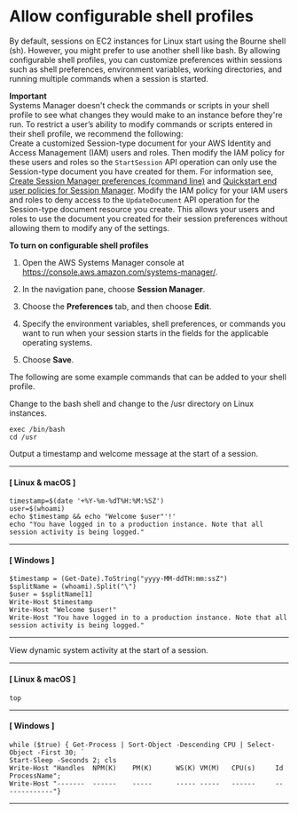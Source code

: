 # Allow configurable shell profiles<a name="session-preferences-shell-config"></a>

By default, sessions on EC2 instances for Linux start using the Bourne shell \(sh\)\. However, you might prefer to use another shell like bash\. By allowing configurable shell profiles, you can customize preferences within sessions such as shell preferences, environment variables, working directories, and running multiple commands when a session is started\.

**Important**  
Systems Manager doesn't check the commands or scripts in your shell profile to see what changes they would make to an instance before they're run\. To restrict a user’s ability to modify commands or scripts entered in their shell profile, we recommend the following:  
Create a customized Session\-type document for your AWS Identity and Access Management \(IAM\) users and roles\. Then modify the IAM policy for these users and roles so the `StartSession` API operation can only use the Session\-type document you have created for them\. For information see, [Create Session Manager preferences \(command line\)](getting-started-create-preferences-cli.md) and [Quickstart end user policies for Session Manager](getting-started-restrict-access-quickstart.md#restrict-access-quickstart-end-user)\.
Modify the IAM policy for your IAM users and roles to deny access to the `UpdateDocument` API operation for the Session\-type document resource you create\. This allows your users and roles to use the document you created for their session preferences without allowing them to modify any of the settings\.

**To turn on configurable shell profiles**

1. Open the AWS Systems Manager console at [https://console\.aws\.amazon\.com/systems\-manager/](https://console.aws.amazon.com/systems-manager/)\.

1. In the navigation pane, choose **Session Manager**\.

1. Choose the **Preferences** tab, and then choose **Edit**\.

1. Specify the environment variables, shell preferences, or commands you want to run when your session starts in the fields for the applicable operating systems\.

1. Choose **Save**\.

The following are some example commands that can be added to your shell profile\.

Change to the bash shell and change to the /usr directory on Linux instances\.

```
exec /bin/bash
cd /usr
```

Output a timestamp and welcome message at the start of a session\.

------
#### [ Linux & macOS ]

```
timestamp=$(date '+%Y-%m-%dT%H:%M:%SZ')
user=$(whoami)
echo $timestamp && echo "Welcome $user"'!'
echo "You have logged in to a production instance. Note that all session activity is being logged."
```

------
#### [ Windows ]

```
$timestamp = (Get-Date).ToString("yyyy-MM-ddTH:mm:ssZ")
$splitName = (whoami).Split("\")
$user = $splitName[1]
Write-Host $timestamp
Write-Host "Welcome $user!"
Write-Host "You have logged in to a production instance. Note that all session activity is being logged."
```

------

View dynamic system activity at the start of a session\.

------
#### [ Linux & macOS ]

```
top
```

------
#### [ Windows ]

```
while ($true) { Get-Process | Sort-Object -Descending CPU | Select-Object -First 30; `
Start-Sleep -Seconds 2; cls
Write-Host "Handles  NPM(K)    PM(K)      WS(K) VM(M)   CPU(s)     Id ProcessName"; 
Write-Host "-------  ------    -----      ----- -----   ------     -- -----------"}
```

------